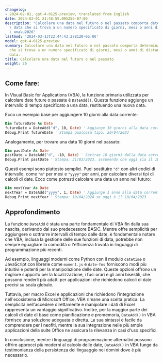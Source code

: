 ```yaml
---
changelog:
- 2024-02-01, gpt-4-0125-preview, translated from English
date: 2024-02-01 21:48:59.095256-07:00
description: "Calcolare una data nel futuro o nel passato comporta determinare una\
  \ data che si trova a un numero specificato di giorni, mesi o anni di distanza da\
  \ una\u2026"
lastmod: '2024-03-13T22:44:43.278120-06:00'
model: gpt-4-0125-preview
summary: Calcolare una data nel futuro o nel passato comporta determinare una data
  che si trova a un numero specificato di giorni, mesi o anni di distanza da una data
  data.
title: Calcolare una data nel futuro o nel passato
weight: 26
---
```


## Come fare:
In Visual Basic for Applications (VBA), la funzione primaria utilizzata per calcolare date future o passate è `DateAdd()`. Questa funzione aggiunge un intervallo di tempo specificato a una data, restituendo una nuova data.

Ecco un esempio base per aggiungere 10 giorni alla data corrente:

```vb
Dim futureDate As Date
futureDate = DateAdd("d", 10, Date) ' Aggiunge 10 giorni alla data corrente
Debug.Print futureDate ' Stampa qualcosa tipo: 20/04/2023
```

Analogamente, per trovare una data 10 giorni nel passato:

```vb
Dim pastDate As Date
pastDate = DateAdd("d", -10, Date) ' Sottrae 10 giorni dalla data corrente
Debug.Print pastDate ' Stampa: 31/03/2023, assumendo che oggi sia il 10/04/2023
```

Questi esempi sono piuttosto semplici. Puoi sostituire `"d"` con altri codici di intervallo, come `"m"` per mesi e `"yyyy"` per anni, per calcolare diversi tipi di calcoli di date. Ecco come potresti calcolare una data un anno nel futuro:

```vb
Dim nextYear As Date
nextYear = DateAdd("yyyy", 1, Date) ' Aggiunge 1 anno alla data corrente
Debug.Print nextYear ' Stampa: 10/04/2024 se oggi è il 10/04/2023
```

## Approfondimento
La funzione `DateAdd` è stata una parte fondamentale di VBA fin dalla sua nascita, derivando dal suo predecessore BASIC. Mentre offre semplicità per aggiungere o sottrarre intervalli di tempo dalle date, è fondamentale notare che VBA, inclusa la gestione delle sue funzioni di data, potrebbe non sempre eguagliare la comodità o l'efficienza trovata in linguaggi di programmazione più recenti.

Ad esempio, linguaggi moderni come Python con il modulo `datetime` o JavaScript con librerie come `moment.js` e `date-fns` forniscono modi più intuitivi e potenti per la manipolazione delle date. Queste opzioni offrono un migliore supporto per la localizzazione, i fusi orari e gli anni bisestili, che possono renderli più adatti per applicazioni che richiedono calcoli di date precisi su scala globale.

Tuttavia, per macro Excel e applicazioni che richiedono l'integrazione nell'ecosistema di Microsoft Office, VBA rimane una scelta pratica. La semplicità nell'accedere direttamente e manipolare i dati di Excel rappresenta un vantaggio significativo. Inoltre, per la maggior parte dei calcoli di date di base come pianificazione e promemoria, `DateAdd()` in VBA fornisce una soluzione adeguata e diretta. La sua sintassi è facile da comprendere per i neofiti, mentre la sua integrazione nelle più ampie applicazioni della suite Office ne assicura la rilevanza in casi d'uso specifici.

In conclusione, mentre i linguaggi di programmazione alternativi possono offrire approcci più moderni al calcolo delle date, `DateAdd()` in VBA funge da testimonianza della persistenza del linguaggio nei domini dove è più necessario.
